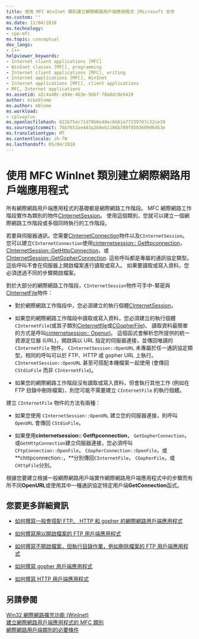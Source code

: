 ```yaml
---
title: 使用 MFC WinInet 類別建立網際網路用戶端應用程式 |Microsoft 文件
ms.custom: ''
ms.date: 11/04/2016
ms.technology:
- cpp-mfc
ms.topic: conceptual
dev_langs:
- C++
helpviewer_keywords:
- Internet client applications [MFC]
- WinInet classes [MFC], programming
- Internet client applications [MFC], writing
- Internet applications [MFC], WinInet
- Internet applications [MFC], client applications
- MFC, Internet applications
ms.assetid: a2c4a40c-a94e-4b3e-9dbf-f8a8dc8e5428
author: mikeblome
ms.author: mblome
ms.workload:
- cplusplus
ms.openlocfilehash: 822b75ec71d79b6e40ec6b61a77239707c32ce39
ms.sourcegitcommit: 76b7653ae443a2b8eb1186b789f8503609d6453e
ms.translationtype: MT
ms.contentlocale: zh-TW
ms.lasthandoff: 05/04/2018
---
```

# <a name="writing-an-internet-client-application-using-mfc-wininet-classes"></a>使用 MFC WinInet 類別建立網際網路用戶端應用程式
所有網際網路用戶端應用程式的基礎都是網際網路工作階段。 MFC 網際網路工作階段實作為類別的物件[CInternetSession](../mfc/reference/cinternetsession-class.md)。 使用這個類別，您就可以建立一個網際網路工作階段或多個同時執行的工作階段。  
  
 若要與伺服器通訊，您需要[CInternetConnection](../mfc/reference/cinternetconnection-class.md)物件以及`CInternetSession`。 您可以建立`CInternetConnection`使用[cinternetsession:: Getftpconnection](../mfc/reference/cinternetsession-class.md#getftpconnection)， [CInternetSession::GetHttpConnection](../mfc/reference/cinternetsession-class.md#gethttpconnection)，或[CInternetSession::GetGopherConnection](../mfc/reference/cinternetsession-class.md#getgopherconnection). 這些呼叫都是專屬的通訊協定類型。 這些呼叫不會在伺服器上開啟檔案進行讀取或寫入。 如果要讀取或寫入資料，您必須透過不同的步驟開啟檔案。  
  
 對於大部分的網際網路工作階段，`CInternetSession`物件可手中-緊密與[CInternetFile](../mfc/reference/cinternetfile-class.md)物件：  
  
-   對於網際網路工作階段中，您必須建立的執行個體[CInternetSession](../mfc/reference/cinternetsession-class.md)。  
  
-   如果您的網際網路工作階段中讀取或寫入資料，您必須建立的執行個體`CInternetFile`(或其子類別[Cinternetfile](../mfc/reference/chttpfile-class.md)或[CGopherFile](../mfc/reference/cgopherfile-class.md))。 讀取資料最簡單的方式是呼叫[cinternetsession:: Openurl](../mfc/reference/cinternetsession-class.md#openurl)。 這個函式會解析您所提供的統一資源定位器 (URL)，開啟與以 URL 指定的伺服器連接，並傳回唯讀的 `CInternetFile` 物件。 `CInternetSession::OpenURL` 未專屬於任一通訊協定類型，相同的呼叫可以於 FTP、HTTP 或 gopher URL 上執行。 `CInternetSession::OpenURL` 甚至可搭配本機檔案一起使用 (會傳回 `CStdioFile` 而非 `CInternetFile`)。  
  
-   如果您的網際網路工作階段沒有讀取或寫入資料，但會執行其他工作 (例如在 FTP 目錄中刪除檔案)，則您可能不需要建立 `CInternetFile` 的執行個體。  
  
 建立 `CInternetFile` 物件的方法有兩種：  
  
-   如果您使用 `CInternetSession::OpenURL` 建立您的伺服器連接，則呼叫 `OpenURL` 會傳回 `CStdioFile`。  
  
-   如果使用**cinternetsession:: Getftpconnection**， `GetGopherConnection`，或`GetHttpConnection`建立伺服器連接，您必須呼叫`CFtpConnection::OpenFile`， `CGopherConnection::OpenFile`，或**chttpconnection::，**分別傳回`CInternetFile`， `CGopherFile`，或`CHttpFile`分別。  
  
 根據您要建立根據一般網際網路用戶端實作網際網路用戶端應用程式中的步驟而有所不同**OpenURL**或使用其中一種通訊協定特定用戶端**GetConnection**函式。  
  
## <a name="what-do-you-want-to-know-more-about"></a>您要更多詳細資訊  
  
-   [如何撰寫一般會搭配 FTP、 HTTP 和 gopher 的網際網路用戶端應用程式](../mfc/steps-in-a-typical-internet-client-application.md)  
  
-   [如何撰寫用以開啟檔案的 FTP 用戶端應用程式](../mfc/steps-in-a-typical-ftp-client-application.md)  
  
-   [如何撰寫不開啟檔案，但執行目錄作業，例如刪除檔案的 FTP 用戶端應用程式](../mfc/steps-in-a-typical-ftp-client-application-to-delete-a-file.md)  
  
-   [如何撰寫 gopher 用戶端應用程式](../mfc/steps-in-a-typical-gopher-client-application.md)  
  
-   [如何撰寫 HTTP 用戶端應用程式](../mfc/steps-in-a-typical-http-client-application.md)  
  
## <a name="see-also"></a>另請參閱  
 [Win32 網際網路擴充功能 (WinInet)](../mfc/win32-internet-extensions-wininet.md)   
 [建立網際網路用戶端應用程式的 MFC 類別](../mfc/mfc-classes-for-creating-internet-client-applications.md)   
 [網際網路用戶端類別的必要條件](../mfc/prerequisites-for-internet-client-classes.md)

